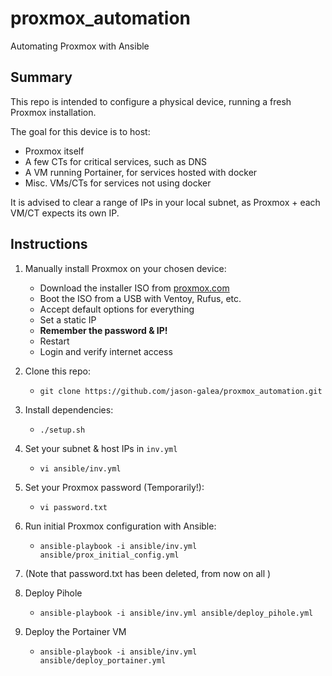 # proxmox_automation
Automating Proxmox with Ansible


## Summary

This repo is intended to configure a physical device, running a fresh Proxmox installation.

The goal for this device is to host:

- Proxmox itself
- A few CTs for critical services, such as DNS
- A VM running Portainer, for services hosted with docker
- Misc. VMs/CTs for services not using docker

It is advised to clear a range of IPs in your local subnet, as Proxmox + each VM/CT expects its own IP.

## Instructions

1. Manually install Proxmox on your chosen device:
    - Download the installer ISO from [proxmox.com](https://www.proxmox.com/en/downloads/category/iso-images-pve)
    - Boot the ISO from a USB with Ventoy, Rufus, etc.
    - Accept default options for everything
    - Set a static IP
    - **Remember the password & IP!**
    - Restart
    - Login and verify internet access

2. Clone this repo:
    - `git clone https://github.com/jason-galea/proxmox_automation.git`

3. Install dependencies:
    - `./setup.sh`

4. Set your subnet & host IPs in `inv.yml`
    - `vi ansible/inv.yml`

5. Set your Proxmox password (Temporarily!):
    - `vi password.txt`

6. Run initial Proxmox configuration with Ansible:
    - `ansible-playbook -i ansible/inv.yml ansible/prox_initial_config.yml`

7. (Note that password.txt has been deleted, from now on all )

7. Deploy Pihole
    - `ansible-playbook -i ansible/inv.yml ansible/deploy_pihole.yml`

8. Deploy the Portainer VM
    - `ansible-playbook -i ansible/inv.yml ansible/deploy_portainer.yml`
